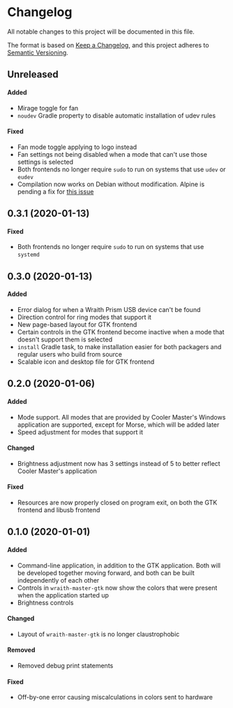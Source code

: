 # Changelog
All notable changes to this project will be documented in this file.

The format is based on [Keep a Changelog](https://keepachangelog.com/en/1.0.0/),
and this project adheres to [Semantic Versioning](https://semver.org/spec/v2.0.0.html).

## Unreleased

#### Added 
- Mirage toggle for fan
- `noudev` Gradle property to disable automatic installation of udev rules

#### Fixed 
- Fan mode toggle applying to logo instead
- Fan settings not being disabled when a mode that can't use those settings is selected
- Both frontends no longer require `sudo` to run on systems that use `udev` or `eudev`
- Compilation now works on Debian without modification. Alpine is pending a fix for [this issue](https://github.com/JetBrains/kotlin-native/issues/3771)

## 0.3.1 (2020-01-13)

#### Fixed 
- Both frontends no longer require `sudo` to run on systems that use `systemd`

## 0.3.0 (2020-01-13)

#### Added 
- Error dialog for when a Wraith Prism USB device can't be found
- Direction control for ring modes that support it
- New page-based layout for GTK frontend
- Certain controls in the GTK frontend become inactive when a mode that doesn't support them is selected
- `install` Gradle task, to make installation easier for both packagers and regular users who build from source
- Scalable icon and desktop file for GTK frontend

## 0.2.0 (2020-01-06)

#### Added 
- Mode support. All modes that are provided by Cooler Master's Windows application are supported, except for Morse, which will be added later
- Speed adjustment for modes that support it

#### Changed 
- Brightness adjustment now has 3 settings instead of 5 to better reflect Cooler Master's application

#### Fixed 
- Resources are now properly closed on program exit, on both the GTK frontend and libusb frontend


## 0.1.0 (2020-01-01)

#### Added 
- Command-line application, in addition to the GTK application. Both will be developed together moving forward, and both can be built independently of each other
- Controls in `wraith-master-gtk` now show the colors that were present when the application started up
- Brightness controls

#### Changed 
- Layout of `wraith-master-gtk` is no longer claustrophobic

#### Removed 
- Removed debug print statements

#### Fixed 
- Off-by-one error causing miscalculations in colors sent to hardware

